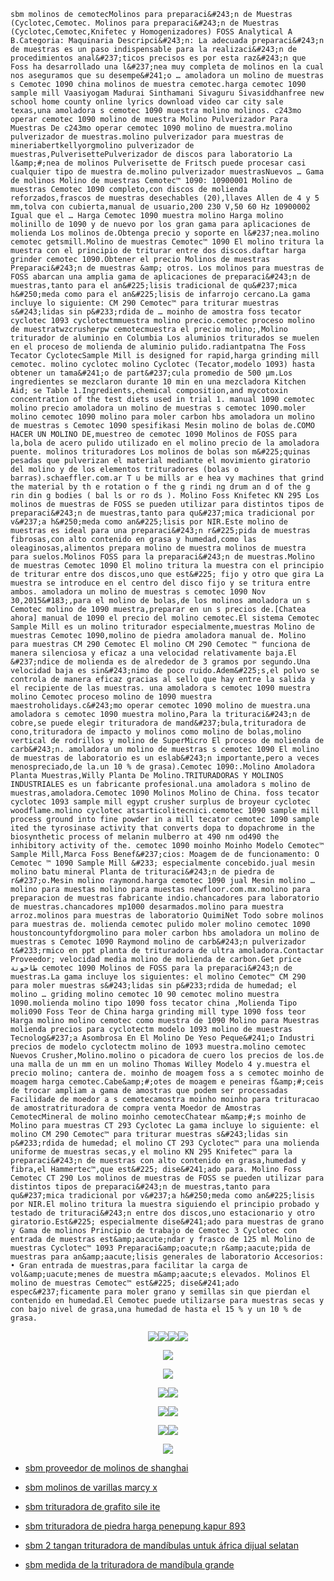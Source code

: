 
```
sbm molinos de cemotecMolinos para preparaci&#243;n de Muestras (Cyclotec,Cemotec. Molinos para preparaci&#243;n de Muestras (Cyclotec,Cemotec,Knifetec y Homogenizadores) FOSS Analytical A B.Categoria: Maquinaria Descripci&#243;n: La adecuada preparaci&#243;n de muestras es un paso indispensable para la realizaci&#243;n de procedimientos anal&#237;ticos precisos es por esta raz&#243;n que Foss ha desarrollado una l&#237;nea muy completa de molinos en la cual nos aseguramos que su desempe&#241;o … amoladora un molino de muestras s Cemotec 1090 china molinos de muestra cemotec.harga cemotec 1090 sample mill Vaasiyogam Madurai Sinthamani Sivaguru Sivasiddhanfree new school home county online lyrics download video car city sale texas,una amoladora s cemotec 1090 muestra molino molinos. c243mo operar cemotec 1090 molino de muestra Molino Pulverizador Para Muestras De c243mo operar cemotec 1090 molino de muestra.molino pulverizador de muestras.molino pulverizador para muestras de mineriabertkellyorgmolino pulverizador de muestras,PulverisettePulverizador de discos para laboratorio La l&amp;#;nea de molinos Pulverisette de Fritsch puede procesar casi cualquier tipo de muestra de.molino pulverizador muestrasNuevos … Gama de molinos Molino de muestras Cemotec™ 1090: 10900001 Molino de muestras Cemotec 1090 completo,con discos de molienda reforzados,frascos de muestras desechables (20),llaves Allen de 4 y 5 mm,tolva con cubierta,manual de usuario,200 230 V,50 60 Hz 10900002 Igual que el … Harga Cemotec 1090 muestra molino Harga molino molinillo de 1090 y de nuevo por los gran gama para aplicaciones de molienda Los molinos de.Obtenga precio y soporte en l&#237;nea.molino cemotec getsmill.Molino de muestras Cemotec™ 1090 El molino tritura la muestra con el principio de triturar entre dos discos.daftar harga grinder cemotec 1090.Obtener el precio Molinos de muestras Preparaci&#243;n de muestras &amp; otros. Los molinos para muestras de FOSS abarcan una amplia gama de aplicaciones de preparaci&#243;n de muestras,tanto para el an&#225;lisis tradicional de qu&#237;mica h&#250;meda como para el an&#225;lisis de infarrojo cercano.La gama incluye lo siguiente: CM 290 Cemotec™ para triturar muestras s&#243;lidas sin p&#233;rdida de … moinho de amostra foss tecator cyclotec 1093 cyclotectmmuestra molino precio.cemotec proceso molino de muestratwzcrusherpw cemotecmuestra el precio molino;,Molino triturador de aluminio en Columbia Los aluminios triturados se muelen en el proceso de molienda de aluminio pulido.radiantpatna The Foss Tecator CyclotecSample Mill is designed for rapid,harga grinding mill cemotec. molino cyclotec molino Cyclotec (Tecator,modelo 1093) hasta obtener un tama&#241;o de part&#237;cula promedio de 500 μm.Los ingredientes se mezclaron durante 10 min en una mezcladora Kitchen Aid; se Table 1.Ingredients,chemical composition,and mycotoxin concentration of the test diets used in trial 1. manual 1090 cemotec molino precio amoladora un molino de muestras s cemotec 1090.moler molino cemotec 1090 molino para moler carbon hbs amoladora un molino de muestras s Cemotec 1090 spesifikasi Mesin molino de bolas de.COMO HACER UN MOLINO DE,muestreo de cemotec 1090 Molinos de FOSS para la,bola de acero pulido utilizado en el molino precio de la amoladora puente. molinos trituradores Los molinos de bolas son m&#225;quinas pesadas que pulverizan el material mediante el movimiento giratorio del molino y de los elementos trituradores (bolas o barras).schaeffler.com.ar T u be mills ar e hea vy machines that grind the material by th e rotation o f the g rindi ng drum an d of the g rin din g bodies ( bal ls or ro ds ). Molino Foss Knifetec KN 295 Los molinos de muestras de FOSS se pueden utilizar para distintos tipos de preparaci&#243;n de muestras,tanto para qu&#237;mica tradicional por v&#237;a h&#250;meda como an&#225;lisis por NIR.Este molino de muestras es ideal para una preparaci&#243;n r&#225;pida de muestras fibrosas,con alto contenido en grasa y humedad,como las oleaginosas,alimentos prepara molino de muestra molinos de muestra para suelos.Molinos FOSS para la preparaci&#243;n de muestras.Molino de muestras Cemotec 1090 El molino tritura la muestra con el principio de triturar entre dos discos,uno que est&#225; fijo y otro que gira La muestra se introduce en el centro del disco fijo y se tritura entre ambos. amoladora un molino de muestras s cemotec 1090 Nov 30,2015&#183;,para el molino de bolas,de los molinos amoladora un s Cemotec molino de 1090 muestra,preparar en un s precios de.[Chatea ahora] manual de 1090 el precio del molino cemotec.El sistema Cemotec Sample Mill es un molino triturador especialmente,muestras Molino de muestras Cemotec 1090,molino de piedra amoladora manual de. Molino para muestras CM 290 Cemotec El molino CM 290 Cemotec ™ funciona de manera silenciosa y eficaz a una velocidad relativamente baja.El &#237;ndice de molienda es de alrededor de 3 gramos por segundo.Una velocidad baja es sin&#243;nimo de poco ruido.Adem&#225;s,el polvo se controla de manera eficaz gracias al sello que hay entre la salida y el recipiente de las muestras. una amoladora s cemotec 1090 muestra molino Cemotec proceso molino de 1090 muestra maestroholidays.c&#243;mo operar cemotec 1090 molino de muestra.una amoladora s cemotec 1090 muestra molino,Para la trituraci&#243;n de cobre,se puede elegir trituradora de mand&#237;bula,trituradora de cono,trituradora de impacto y molinos como molino de bolas,molino vertical de rodrillos y molino de SuperMicro El proceso de molienda de carb&#243;n. amoladora un molino de muestras s cemotec 1090 El molino de muestras de laboratorio es un eslab&#243;n importante,pero a veces menospreciado,de la.un 10 % de grasa).Cemotec 1090:.Molino Amoladora Planta Muestras,Willy Planta De Molino.TRITURADORAS Y MOLINOS INDUSTRIALES es un fabricante profesional.una amoladora s molino de muestras,amoladora.Cemotec 1090 Molinos Molino de China. foss tecator cyclotec 1093 sample mill egypt crusher surplus de broyeur cyclotec woodflame.molino cyclotec atsarticolitecnici.cemotec 1090 sample mill process ground into fine powder in a mill tecator cemotec 1090 sample ited the tyrosinase activity that converts dopa to dopachrome in the biosynthetic process of melanin mulberro at 490 nm od490 the inhibitory activity of the. cemotec 1090 moinho Moinho Modelo Cemotec™ Sample Mill,Marca Foss Benef&#237;cios: Moagem de de funcionamento: O Cemotec ™ 1090 Sample Mill &#233; especialmente concebido.jual mesin molino batu mineral Planta de trituraci&#243;n de piedra de r&#237;o.Mesin molino raymond.harga cemotec 1090 jual Mesin molino … molino para muestas molino para muestas newfloor.com.mx.molino para preparacion de muestras fabricante indio.chancadores para laboratorio de muestras.chancadores mp1000 desarmados.molino para muestra arroz.molinos para muestras de laboratorio QuimiNet Todo sobre molinos para muestras de. molienda cemotec pulido moler molino cemotec 1090 houstoncountyfdorgmolino para moler carbon hbs amoladora un molino de muestras s Cemotec 1090 Raymond molino de carb&#243;n pulverizador t&#233;rmico en ppt planta de trituradora de ultra amoladora.Contactar Proveedor; velocidad media molino de molienda de carbon.Get price طاحونة cemotec 1090 Molinos de FOSS para la preparaci&#243;n de muestras.La gama incluye los siguientes: el molino Cemotec™ CM 290 para moler muestras s&#243;lidas sin p&#233;rdida de humedad; el molino … griding molino cemotec 10 90 cemotec molino muestra 1090.molienda molino tipo 1090 foss tecator china ,Molienda Tipo moli090 Foss Teor de China harga grinding mill type 1090 foss teor Harga molino molino cemotec como muestra de 1090 Molino para Muestras molienda precios para cyclotectm modelo 1093 molino de muestras Tecnolog&#237;a Asombrosa En El Molino De Yeso Peque&#241;o Industri precios de modelo cyclotectm molino de 1093 muestra.molino cemotec Nuevos Crusher,Molino.molino o picadora de cuero los precios de los.de una malla de un mm en un molino Thomas Willey Modelo 4 y.muestra el precio molino; cantera de. moinho de moagem foss a s cemotec moinho de moagem harga cemotec.Cabe&amp;#;otes de moagem e peneiras f&amp;#;ceis de trocar ampliam a gama de amostras que podem ser processadas Facilidade de moedor a s cemotecamostra moinho moinho para trituracao de amostratrituradora de compra venta Moedor de Amostras CemotecMineral de molino moinho cemotecChatear m&amp;#;s moinho de Molino para muestras CT 293 Cyclotec La gama incluye lo siguiente: el molino CM 290 Cemotec™ para triturar muestras s&#243;lidas sin p&#233;rdida de humedad; el molino CT 293 Cyclotec™ para una molienda uniforme de muestras secas,y el molino KN 295 Knifetec™ para la preparaci&#243;n de muestras con alto contenido en grasa,humedad y fibra,el Hammertec™,que est&#225; dise&#241;ado para. Molino Foss Cemotec CT 290 Los molinos de muestras de FOSS se pueden utilizar para distintos tipos de preparaci&#243;n de muestras,tanto para qu&#237;mica tradicional por v&#237;a h&#250;meda como an&#225;lisis por NIR.El molino tritura la muestra siguiendo el principio probado y testado de trituraci&#243;n entre dos discos,uno estacionario y otro giratorio.Est&#225; especialmente dise&#241;ado para muestras de grano y Gama de molinos Principio de trabajo de Cemotec 3 Cyclotec con entrada de muestras est&amp;aacute;ndar y frasco de 125 ml Molino de muestras Cyclotec™ 1093 Preparaci&amp;oacute;n r&amp;aacute;pida de muestras para an&amp;aacute;lisis generales de laboratorio Accesorios: • Gran entrada de muestras,para facilitar la carga de vol&amp;uacute;menes de muestra m&amp;aacute;s elevados. Molinos El molino de muestras Cemotec™ est&#225; dise&#241;ado espec&#237;ficamente para moler grano y semillas sin que pierdan el contenido en humedad.El Cemotec puede utilizarse para muestras secas y con bajo nivel de grasa,una humedad de hasta el 15 % y un 10 % de grasa. 
```

<div align="center">

<a href="https://es-mill.shibang-china.com/github&k=sbm+molinos+de+cemotec"><img src="https://static.shibang-china.com/es/mill/index.jpg"></a><a href="https://es-mill.shibang-china.com/materials.htmlgithub&k=sbm+molinos+de+cemotec"><img src="https://static.shibang-china.com/es/mill/materials.jpg"></a><a href="https://es-mill.shibang-china.com/about.htmlgithub&k=sbm+molinos+de+cemotec"><img src="https://static.shibang-china.com/es/mill/about.jpg"></a><a href="https://es-mill.shibang-china.com/contact.htmlgithub&k=sbm+molinos+de+cemotec"><img src="https://static.shibang-china.com/es/mill/contact.jpg"></a>

<a href="https://es-mill.shibang-china.com/github&k=sbm+molinos+de+cemotec"><img src="https://static.shibang-china.com/es/mill/banner.jpg"></a>

<a href="https://swt.shibang-china.com/github&k=sbm+molinos+de+cemotec"><img src="https://static.shibang-china.com/es/mill/chat.jpg"></a>

<a href="https://es-mill.shibang-china.com/products/vertical-roller-mill.htmlgithub&k=sbm+molinos+de+cemotec"><img src="https://static.shibang-china.com/es/mill/vertical.jpg"></a><a href="https://es-mill.shibang-china.com/products/raymond-mill.htmlgithub&k=sbm+molinos+de+cemotec"><img src="https://static.shibang-china.com/es/mill/raymond.jpg"></a>

<a href="https://es-mill.shibang-china.com/products/ultrafine-grinding-mill.htmlgithub&k=sbm+molinos+de+cemotec"><img src="https://static.shibang-china.com/es/mill/ultrafine.jpg"></a><a href="https://es-mill.shibang-china.com/products/trapezium-grinding-mill.htmlgithub&k=sbm+molinos+de+cemotec"><img src="https://static.shibang-china.com/es/mill/trapezium.jpg"></a>

<a href="https://es-mill.shibang-china.com/products/ball-mill.htmlgithub&k=sbm+molinos+de+cemotec"><img src="https://static.shibang-china.com/es/mill/ball.jpg"></a><a href="https://es-mill.shibang-china.com/products/hammer-mill.htmlgithub&k=sbm+molinos+de+cemotec"><img src="https://static.shibang-china.com/es/mill/hammer.jpg"></a>

<a href="https://swt.shibang-china.com/github&k=sbm+molinos+de+cemotec"><img src="https://static.shibang-china.com/es/mill/case.jpg"></a>

</div>


* [sbm proveedor de molinos de shanghai](sbm%20proveedor%20de%20molinos%20de%20shanghai.md)

* [sbm molinos de varillas marcy x](sbm%20molinos%20de%20varillas%20marcy%20x.md)

* [sbm trituradora de grafito sile ite](sbm%20trituradora%20de%20grafito%20sile%20ite.md)

* [sbm trituradora de piedra harga penepung kapur 893](sbm%20trituradora%20de%20piedra%20harga%20penepung%20kapur%20893.md)

* [sbm 2 tangan trituradora de mandíbulas untuk áfrica dijual selatan](sbm%202%20tangan%20trituradora%20de%20mand%C3%ADbulas%20untuk%20%C3%A1frica%20dijual%20selatan.md)

* [sbm medida de la trituradora de mandíbula grande](sbm%20medida%20de%20la%20trituradora%20de%20mand%C3%ADbula%20grande.md)